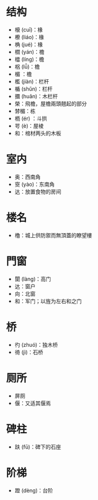 # 结构
* 榱 (cuī)：椽
* 橑 (liáo)：椽
* 桷 (jué)：椽
* 櫩 (yán)：檐
* 櫺 (líng)：檐
* 梠 (lǚ)：檐
* 楣 ：檐
* 檻 (jiàn)：栏杆
* 楯 (shǔn)：栏杆
* 攌 (huǎn)：木栏杆
* 榮：飛檐，屋檐兩頭翹起的部分
* 棼楣：栋
* 栭 (ér) ：斗拱
* 咢 (è)：屋棱
* 和：棺材两头的木板

# 室内
* 奥：西南角
* 窔 (yào)：东南角
* 达：放置食物的房间

# 楼名
* 櫓：城上供防禦而無頂蓋的瞭望樓

# 門窗
* 閬 (làng)：高门
* 达：窗户
* 向：北窗
* 和：军门；以旌为左右和之门

# 桥
* 彴 (zhuó)：独木桥
* 徛 (jì)：石桥
# 厕所
* 屏厕
* 偃：又适其偃焉
# 碑柱
* 趺 (fū)：碑下的石座
# 阶梯
* 蹬 (dèng)：台阶